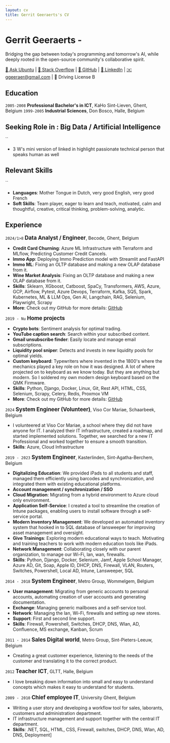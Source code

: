 ```yaml
---
layout: cv
title: Gerrit Geeraerts's CV
---
```


# Gerrit Geeraerts - 
Bridging the gap between today's programming and tomorrow's AI, while deeply rooted in the open-source community's collaborative spirit.  

<div id="webaddress"><a href="https://askubuntu.com/users/1097288/gerrit-geeraerts?tab=profile">🔗 Ask Ubuntu</a> | <a href="https://stackoverflow.com/users/10213635/gerrit-geeraerts?tab=profile">🔗 Stack Overflow</a> | <a href="https://github.com/GerritGeeraerts">🔗 GitHub</a> | <a href="https://www.linkedin.com/in/gerrit-geeraerts/">🔗 LinkedIn</a> | <a href="mailto:ggeeraer@gmail.com">✉️ ggeeraer@gmail.com</a> | 🪪 Driving License B</div>


## Education
`2005-2008` **Professional Bachelor's in ICT**, KaHo Sint-Lieven, Ghent, Belgium
`1999-2005` **Industrial Sciences**, Don Bosco, Halle, Belgium

## Seeking Role in : Big Data / Artificial Intelligence
``
- 3 W's mini version of linked in highlight passionate technical person that speaks human as well

## Relevant Skills
``
- **Languages**: Mother Tongue in Dutch, very good English, very good French
- **Soft Skills**: 	Team player, eager to learn and teach, motivated, calm and thoughtful, creative, critical thinking, problem-solving, analytic.

## Experience
`2024/1>8` <span style="font-size:1.2em;">**Data Analyst / Engineer**</span>, Becode, Ghent, Belgium
- **Credit Card Churning**: Azure ML Infrastructure with Terraform and MLflow, Predicting Customer Credit Cancels.
- **Immo App**: Deploying Immo Prediction model with Streamlit and FastAPI
- **Immo ML**: Fixing an OLTP database and making a new OLAP database from it.
- **Wine Market Analysis**: Fixing an OLTP database and making a new OLAP database from it.
- **Skills**: Sklearn, XGboost, Catboost, SpaCy, Transformers, AWS, Azure, GCP, Airflow, Pytest, Azure Devops, Terraform, Kafka, SQS, Spark, Kubernetes, ML & LLM Ops, Gen AI, Langchain, RAG, Selenium, Playwright, Scrapy
- **More**: Check out my GitHub for more details: [GitHub](https://github.com/GerritGeeraerts)

`2019 - Nu` <span style="font-size:1.2em;">**Home projects**</span>
- **Crypto bots**: Sentiment analysis for optimal trading.
- **YouTube caption search**: Search within your subscribed content.
- **Gmail unsubscribe finder**: Easily locate and manage email subscriptions.
- **Liquidity pool sniper**: Detects and invests in new liquidity pools for optimal yields.
- **Custom keyboard**: Typewriters where invented in the 1800's where the mechanics played a key role on how it was designed. A lot of where projected on to keyboard as we know today. But they are anything but modern. So I soldered my own modern design keyboard based on the QMK Firmware.
- **Skills**: Python, Django, Docker, Linux, Git, Rest API, HTML, CSS, Selenium, Scrapy, Celery, Redis, Proxmox VM
- **More**: Check out my GitHub for more details: [GitHub](https://github.com/GerritGeeraerts)

`2024` <span style="font-size:1.2em;">**System Engineer (Volunteer)**</span>, Viso Cor Mariae, Schaarbeek, Belgium
- I volunteered at Viso Cor Mariae, a school where they did not have anyone for IT. I analyzed their IT infrastructure, created a roadmap, and started implemented solutions. Together, we searched for a new IT Professional and worked together to ensure a smooth transition. 
- **Skills**: Azure, Cloud Infrastructure

`2019 - 2023` <span style="font-size:1.2em;">**System Engineer**</span>, Kasterlinden, Sint-Agatha-Berchem, Belgium
- **Digitalizing Education**: We provided iPads to all students and staff, managed them efficiently using barcodes and synchronization, and integrated them with existing educational platforms.
- **Account management / synchronization / SSO**
- **Cloud Migration**: Migrating from a hybrid environment to Azure cloud only environment.
- **Application Self-Service**: I created a tool to streamline the creation of Intune packages, enabling users to install software through a self-service portal.
- **Modern Inventory Management**: We developed an automated inventory system that hooked in to SQL database of lansweeper for improving asset management and oversight.
- **Give Trainings**: Exploring modern educational ways to teach. Motivating and training teachers to work with modern education tools like iPads.
- **Network Management**: Collaborating closely with our parent organization, to manage our Wi-Fi, lan, wan, firewalls.
- **Skills**: Python, Django, Docker, Selenium, Jamf, Apple School Manager, Azure AD, Git, Soap, Apple ID, DHCP, DNS, Firewall, VLAN, Routers, Switches, Powershell, Local AD, Intune, Lansweeper, SQL


`2014 - 2018` <span style="font-size:1.2em;">**System Engineer**</span>, Metro Group, Wommelgem, Belgium  
- **User management**: Migrating from generic accounts to personal accounts, automating creation of user accounts and generating documentation. 
- **Exchange**: Managing generic mailboxes and a self-service tool.
- **Network**: Managing the lan, Wi-Fi, firewalls and setting up new stores.
- **Support**: First and second line support.
- **Skills**: Firewall, Powershell, Switches, DHCP, DNS, Wlan, AD, Confluence, MS exchange, Kanban, Scrum

`2011 - 2014` <span style="font-size:1.2em;">**Sales Digital world**</span>, Metro Group, Sint-Pieters-Leeuw, Belgium  
- Creating a great customer experience, listening to the needs of the customer and translating it to the correct product.

`2012` <span style="font-size:1.2em;">**Teacher ICT**</span>, GLTT, Halle, Belgium  
- I love breaking down information into small and easy to understand concepts which makes it easy to understand for students.

`2009 - 2010` <span style="font-size:1.2em;">**Chief employee IT**</span>, University Ghent, Belgium  
- Writing a user story and developing a workflow tool for sales, laborants, customers and administration department.
- IT infrastructure management and support together with the central IT department. 
- **Skills**: .NET, SQL, HTML, CSS, Firewall, switches, DHCP, DNS, Wlan, AD, DNS, Deployment]

<!-- ### Footer

Last updated: May 2013 -->
 
